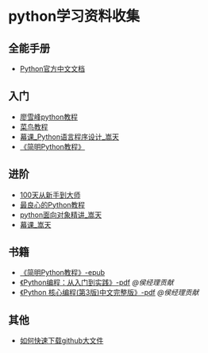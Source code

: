 # python学习资料收集

## 全能手册
- [Python官方中文文档](https://docs.python.org/zh-cn/3/)

## 入门
- [廖雪峰python教程](https://www.liaoxuefeng.com/wiki/1016959663602400)
- [菜鸟教程](https://www.runoob.com/python3/python3-tutorial.html)
- [幕课_Python语言程序设计_嵩天](https://www.icourse163.org/course/BIT-268001)
- [《简明Python教程》](https://github.com/LenKiMo/byte-of-python)

## 进阶
- [100天从新手到大师](https://github.com/jackfrued/Python-100-Days)
- [最良心的Python教程](https://github.com/TwoWater/Python)
- [python面向对象精讲_嵩天](https://b23.tv/BV12J411g7TR/p1)
- [幕课_嵩天](https://www.icourse163.org/u/songtian425?userId=4462001&_trace_c_p_k2_=2287a6b9b75a44c89aca1b969305b34c)

## 书籍

- [《简明Python教程》-epub](lib/byte-of-python-chinese-edition.epub)
- [《Python编程：从入门到实践》-pdf](lib/[图灵程序设计丛书].Python编程：从入门到实践.pdf)  *@侯经理贡献*
- [《Python 核心编程(第3版)中文完整版》-pdf](/lib/Python%20核心编程(第3版)中文完整版.pdf)  *@侯经理贡献*


## 其他
- [如何快速下载github大文件](https://github.com/MinhasKamal/DownGit)
